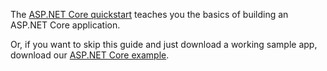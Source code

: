 The [ASP.NET Core quickstart](https://docs.microsoft.com/en-us/visualstudio/ide/quickstart-aspnet-core) teaches you the basics of building an ASP.NET Core application.

Or, if you want to skip this guide and just download a working sample app, download our [ASP.NET Core example](https://github.com/okta/samples-aspnetcore/tree/master/ASP.NET%20Core%202.x/okta-hosted-login).